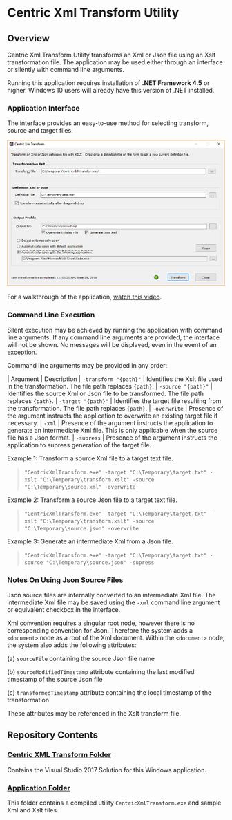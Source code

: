 # Centric Xml Transform Utility
## Overview
Centric Xml Transform Utility transforms an Xml or Json file using an Xslt transformation file. The application may be used either through an interface or silently with command line arguments.

Running this application requires installation of **.NET Framework 4.5** or higher.  Windows 10 users will already have this version of .NET installed.

### Application Interface
The interface provides an easy-to-use method for selecting transform, source and target files.

![alt text](https://github.com/centricconsulting/xml-transform-app/blob/master/Application/Files/screenshot.png "Centric Xml Transform Interface")

For a walkthrough of the application, [watch this video](https://youtu.be/qDaesrvaqrM).

### Command Line Execution
Silent execution may be achieved by running the application with command line arguments.  If any command line arguments are provided, the interface will not be shown. No messages will be displayed, even in the event of an exception.

Command line arguments may be provided in any order:

| Argument |  Description
| `-transform "{path}"` | Identifies the Xslt file used in the transformation.  The file path replaces `{path}`.
| `-source "{path}"` | Identifies the source Xml or Json file to be transformed.  The file path replaces `{path}`.
| `-target "{path}"` | Identifies the target file resulting from the transformation.  The file path replaces `{path}`.
| `-overwrite` | Presence of the argument instructs the application to overwrite an existing target file if necessary.
| `-xml` | Presence of the argument instructs the application to generate an intermediate Xml file.  This is only applicable when the source file has a Json format.
| `-supress` | Presence of the argument instructs the application to supress generation of the target file.

Example 1: Transform a source Xml file to a target text file.
> ```"CentricXmlTransform.exe" -target "C:\Temporary\target.txt" -xslt "C:\Temporary\transform.xslt" -source "C:\Temporary\source.xml" -overwrite```

Example 2: Transform a source Json file to a target text file.
> ```"CentricXmlTransform.exe" -target "C:\Temporary\target.txt" -xslt "C:\Temporary\transform.xslt" -source "C:\Temporary\source.json" -overwrite```

Example 3: Generate an intermediate Xml from a Json file.
> ```"CentricXmlTransform.exe" -target "C:\Temporary\target.txt" -source "C:\Temporary\source.json" -supress```

### Notes On Using Json Source Files
Json source files are internally converted to an intermediate Xml file. The intermediate Xml file may be saved using the `-xml` command line argument or equivalent checkbox in the interface.

Xml convention requires a singular root node, however there is no corresponding convention for Json.  Therefore the system adds a `<document>` node as a root of the Xml document.  Within the `<document>` node, the system also adds the following attributes: 

(a) `sourceFile` containing the source Json file name

(b) `sourceModifiedTimestamp` attribute containing the last modified timestamp of the source Json file

(c) `transformedTimestamp` attribute containing the local timestamp of the transformation


These attributes may be referenced in the Xslt transform file.

## Repository Contents
### [Centric XML Transform Folder](https://github.com/centricconsulting/xml-transform-app/tree/master/Centric%20Xml%20Transform)
Contains the Visual Studio 2017 Solution for this Windows application.

### [Application Folder](https://github.com/centricconsulting/xml-transform-app/tree/master/Application)
This folder contains a compiled utility `CentricXmlTransform.exe` and sample Xml and Xslt files.
